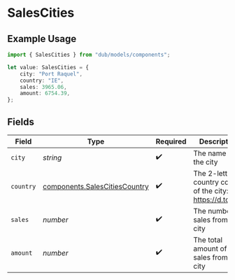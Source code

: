 # SalesCities

## Example Usage

```typescript
import { SalesCities } from "dub/models/components";

let value: SalesCities = {
    city: "Port Raquel",
    country: "IE",
    sales: 3965.06,
    amount: 6754.39,
};
```

## Fields

| Field                                                                          | Type                                                                           | Required                                                                       | Description                                                                    |
| ------------------------------------------------------------------------------ | ------------------------------------------------------------------------------ | ------------------------------------------------------------------------------ | ------------------------------------------------------------------------------ |
| `city`                                                                         | *string*                                                                       | :heavy_check_mark:                                                             | The name of the city                                                           |
| `country`                                                                      | [components.SalesCitiesCountry](../../models/components/salescitiescountry.md) | :heavy_check_mark:                                                             | The 2-letter country code of the city: https://d.to/geo                        |
| `sales`                                                                        | *number*                                                                       | :heavy_check_mark:                                                             | The number of sales from this city                                             |
| `amount`                                                                       | *number*                                                                       | :heavy_check_mark:                                                             | The total amount of sales from this city                                       |